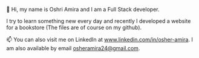 👋 Hi, my name is Oshri Amira and I am a Full Stack developer.

I try to learn something new every day and recently I developed a website for a bookstore (The files are of course on my github).

📫 You can also visit me on LinkedIn at www.linkedin.com/in/osher-amira.
I am also available by email osheramira24@gmail.com.
